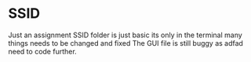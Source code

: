 # SSID

Just an assignment
SSID folder is just basic its only in the terminal many things needs to be changed and fixed
The GUI file is still buggy as adfad need to code further.
